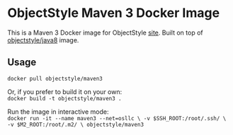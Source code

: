 # ObjectStyle Maven 3 Docker Image
This is a Maven 3 Docker image for ObjectStyle [site](http://www.objectstyle.com/). Built on top of [objectstyle/java8](https://hub.docker.com/r/objectstyle/java8/) image.

## Usage

`docker pull objectstyle/maven3`

Or, if you prefer to build it on your own:  
`docker build -t objectstyle/maven3 .`

Run the image in interactive mode:  
`docker run -it --name maven3 --net=osllc \
	-v $SSH_ROOT:/root/.ssh/ \
	-v $M2_ROOT:/root/.m2/ \
	objectstyle/maven3`